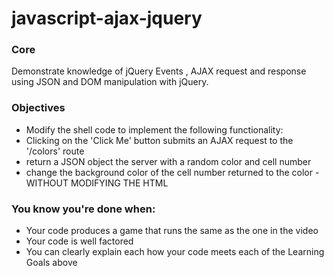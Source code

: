 javascript-ajax-jquery
======================

### Core
Demonstrate knowledge of jQuery Events , AJAX request and response using JSON and DOM manipulation with jQuery.


### Objectives
- Modify the shell code to implement the following functionality:
- Clicking on the 'Click Me' button submits an AJAX request to the '/colors' route
- return a JSON object the server with a random color and cell number
- change the background color of the cell number returned to the color - WITHOUT MODIFYING THE HTML


### You know you're done when:
- Your code produces a game that runs the same as the one in the video
- Your code is well factored
- You can clearly explain each how your code meets each of the Learning Goals above
